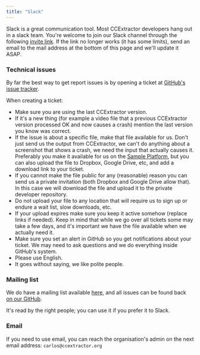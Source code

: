 ```yaml
---
title: "Slack"
---
```


Slack is a great communication tool. Most CCExtractor developers hang
out in a slack team. You're welcome to join our Slack channel through the following [invite link](https://join.slack.com/t/rhccgsoc15/shared_invite/zt-2egyaeiie-JgGJv00ab~Hwf6XWkq6VRw). If the link no longer works (it has some limits), send an email to the mail address at the bottom of this page and we'll update it ASAP.


### Technical issues

By far the best way to get report issues is by opening a ticket at
[GitHub's issue tracker](https://github.com/CCExtractor/ccextractor/issues).

When creating a ticket:

- Make sure you are using the last CCExtractor version.
- If it's a new thing (for example a video file that a previous CCExtractor version processed OK and now causes a crash) mention the last version you know was correct.
- If the issue is about a specific file, make that file available for us. Don't just send us the output from CCExtractor, we can't do anything about a screenshot that shows a crash, we need the input that actually causes it. Preferably you make it available for us on the [Sample Platform](https://sampleplatform.ccextractor.org/), but you can also upload the file to Dropbox, Google Drive, etc, and add a download link to your ticket.
- If you cannot make the file public for any (reasonable) reason you can send us a private invitation (both Dropbox and Google Drive allow that). In this case we will download the file and upload it to the private developer repository.
- Do not upload your file to any location that will require us to sign up or endure a wait list, slow downloads, etc.
- If your upload expires make sure you keep it active somehow (replace links if needed). Keep in mind that while we go over all tickets some may take a few days, and it's important we have the file available when we actually need it.
- Make sure you set an alert in GitHub so you get notifications about your ticket. We may need to ask questions and we do everything inside GitHub's system.
- Please use English.
- It goes without saying, we like polite people.

### Mailing list

We do have a mailing list available [here](https://groups.google.com/forum/#!forum/ccextractor-dev), and all
issues can be found back [on our GitHub](https://github.com/CCExtractor/ccextractor/issues).

It's read by the right people; you can use it if you prefer it to Slack.

### Email

If you need to use email, you can reach the organisation's admin on the
next email address: ```carlos@ccextractor.org```
